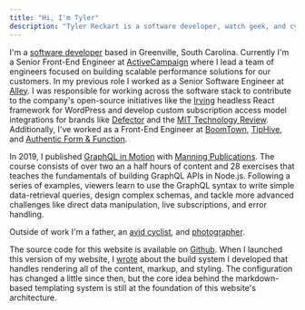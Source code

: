 ```yaml
---
title: "Hi, I'm Tyler"
description: "Tyler Reckart is a software developer, watch geek, and cyclist based in Greenville, SC."
---
```


I'm a [software developer](https://github.com/tylerreckart) based in Greenville, South Carolina. Currently I'm a Senior Front-End Engineer at [ActiveCampaign](https://activecampaign.com) where I lead a team of engineers focused on building scalable performance solutions for our customers. In my previous role I worked as a Senior Software Engineer at [Alley](https://alley.co). I was responsible for working across the software stack to contribute to the company's open-source initiatives like the [Irving](https://github.com/alleyinteractive/irving) headless React framework for WordPress and develop custom subscription access model integrations for brands like [Defector](https://defector.com) and the [MIT Technology Review](https://technologyreview.com). Additionally, I've worked as a Front-End Engineer at [BoomTown](https://boomtownroi.com), [TipHive](https://friyay.io), and [Authentic Form & Function](https://authenticff.com).

In 2019, I published [GraphQL in Motion](https://manning.com/livevideo/graphql-in-motion) with [Manning Publications](https://manning.com). The course consists of over two an a half hours of content and 28 exercises that teaches the fundamentals of building GraphQL APIs in Node.js. Following a series of examples, viewers learn to use the GraphQL syntax to write simple data-retrieval queries, design complex schemas, and tackle more advanced challenges like direct data manipulation, live subscriptions, and error handling.

Outside of work I'm a father, an [avid cyclist](https://www.strava.com/athletes/148363), and [photographer](https://instagram.com/tylerreckart).

The source code for this website is available on [Github](https://github.com/tylerreckart/reckart.blog). When I launched this version of my website, I [wrote](/blog/starting-over) about the build system I developed that handles rendering all of the content, markup, and styling. The configuration has changed a little since then, but the core idea behind the markdown-based templating system is still at the foundation of this website's architecture.
